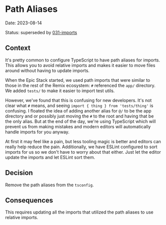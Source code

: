 # Path Aliases

Date: 2023-08-14

Status: superseded by [031-imports](./031-imports.md)

## Context

It's pretty common to configure TypeScript to have path aliases for imports.
This allows you to avoid relative imports and makes it easier to move files
around without having to update imports.

When the Epic Stack started, we used path imports that were similar to those in
the rest of the Remix ecosystem: `#` referenced the `app/` directory. We added
`tests/` to make it easier to import test utils.

However, we've found that this is confusing for new developers. It's not clear
what `#` means, and seeing `import { thing } from 'tests/thing'` is confusing. I
floated the idea of adding another alias for `@/` to be the app directory and or
possibly just moving the `#` to the root and having that be the only alias. But
at the end of the day, we're using TypeScript which will prevent us from making
mistakes and modern editors will automatically handle imports for you anyway.

At first it may feel like a pain, but less tooling magic is better and editors
can really help reduce the pain. Additionally, we have ESLint configured to sort
imports for us so we don't have to worry about that either. Just let the editor
update the imports and let ESLint sort them.

## Decision

Remove the path aliases from the `tsconfig`.

## Consequences

This requires updating all the imports that utilized the path aliases to use
relative imports.
